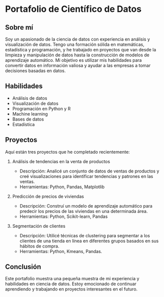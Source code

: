 Portafolio de Científico de Datos
=================================

Sobre mí
--------

Soy un apasionado de la ciencia de datos con experiencia en análisis y visualización de datos. Tengo una formación sólida en matemáticas, estadística y programación, y he trabajado en proyectos que van desde la limpieza y manipulación de datos hasta la construcción de modelos de aprendizaje automático. Mi objetivo es utilizar mis habilidades para convertir datos en información valiosa y ayudar a las empresas a tomar decisiones basadas en datos.

Habilidades
-----------

*   Análisis de datos
*   Visualización de datos
*   Programación en Python y R
*   Machine learning
*   Bases de datos
*   Estadística

Proyectos
---------

Aquí están tres proyectos que he completado recientemente:

1.  Análisis de tendencias en la venta de productos
    
    *   Descripción: Analicé un conjunto de datos de ventas de productos y creé visualizaciones para identificar tendencias y patrones en las ventas.
    *   Herramientas: Python, Pandas, Matplotlib
2.  Predicción de precios de viviendas
    
    *   Descripción: Construí un modelo de aprendizaje automático para predecir los precios de las viviendas en una determinada área.
    *   Herramientas: Python, Scikit-learn, Pandas
3.  Segmentación de clientes
    
    *   Descripción: Utilicé técnicas de clustering para segmentar a los clientes de una tienda en línea en diferentes grupos basados en sus hábitos de compra.
    *   Herramientas: Python, Kmeans, Pandas.

Conclusión
----------

Este portafolio muestra una pequeña muestra de mi experiencia y habilidades en ciencia de datos. Estoy emocionado de continuar aprendiendo y trabajando en proyectos interesantes en el futuro.
